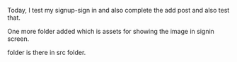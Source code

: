 Today, I test my signup-sign in and also complete the add post and also test that.

One more folder added which is assets for showing the image in signin screen.

folder is there in src folder.
